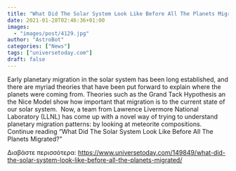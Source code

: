 ```yaml
---
title: "What Did The Solar System Look Like Before All The Planets Migrated?"
date: 2021-01-28T02:46:36+01:00
images:
  - "images/post/4129.jpg"
author: "AstroBot"
categories: ["News"]
tags: ["universetoday.com"]
draft: false
---
```


Early planetary migration in the solar system has been long established, and there are myriad theories that have been put forward to explain where the planets were coming from. Theories such as the Grand Tack Hypothesis an the Nice Model show how important that migration is to the current state of our solar system.  Now, a team from Lawrence Livermore National Laboratory (LLNL) has come up with a novel way of trying to understand planetary migration patterns: by looking at meteorite compositions. Continue reading “What Did The Solar System Look Like Before All The Planets Migrated?” 

Διαβάστε περισσότερα: https://www.universetoday.com/149849/what-did-the-solar-system-look-like-before-all-the-planets-migrated/
